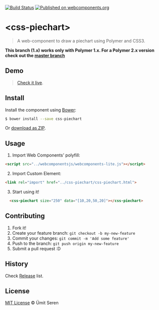 [![Build Status](https://travis-ci.org/timeu/css-piechart.svg?branch=master)](https://travis-ci.org/timeu/css-piechart) [![Published on webcomponents.org](https://img.shields.io/badge/webcomponents.org-published-blue.svg)](https://www.webcomponents.org/element/timeu/css-piechart)

# &lt;css-piechart&gt;

> A web-component to draw a piechart using Polymer and CSS3.

**This branch (1.x) works only with Polymer 1.x. For a Polymer 2.x version check out the [master branch](https://github.com/timeu/css-piechart/tree/master)**

## Demo
> [Check it live](http://timeu.github.io/css-piechart/components/css-piechart/demo/index.html).

## Install

Install the component using [Bower](http://bower.io/):

```sh
$ bower install --save css-piechart
```

Or [download as ZIP](https://github.com/timeu/css-piechart/archive/master.zip).

## Usage

1. Import Web Components' polyfill:

  ```html
<script src="../webcomponentsjs/webcomponents-lite.js"></script>
  ```

2. Import Custom Element:

  ```html
<link rel="import" href="../css-piechart/css-piechart.html">
  ```

3. Start using it!

<!---
```
<custom-element-demo>
  <template>
    <script src="../webcomponentsjs/webcomponents-lite.js"></script>
    <link rel="import" href="css-piechart.html">
    <next-code-block></next-code-block>
  </template>
</custom-element-demo>
```
-->
```html
  <css-piechart size="250" data="[10,20,50,20]"></css-piechart>
```


## Contributing

1. Fork it!
2. Create your feature branch: `git checkout -b my-new-feature`
3. Commit your changes: `git commit -m 'Add some feature'`
4. Push to the branch: `git push origin my-new-feature`
5. Submit a pull request :D

## History

Check [Release](https://github.com/timeu/css-piechart/releases) list.

## License

[MIT License](http://timeu.mit-license.org/) © Ümit Seren

